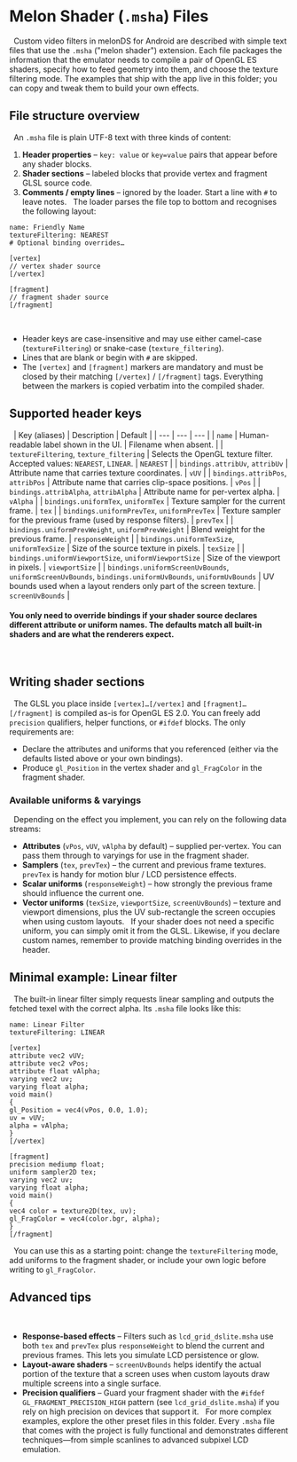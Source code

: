 # Melon Shader (`.msha`) Files

 
Custom video filters in melonDS for Android are described with simple text files that use the `.msha` ("melon shader") extension. Each file packages the information that the emulator needs to compile a pair of OpenGL ES shaders, specify how to feed geometry into them, and choose the texture filtering mode. The examples that ship with the app live in this folder; you can copy and tweak them to build your own effects.
 
## File structure overview
 
An `.msha` file is plain UTF-8 text with three kinds of content:
 
1. **Header properties** – `key: value` or `key=value` pairs that appear before any shader blocks.
2. **Shader sections** – labeled blocks that provide vertex and fragment GLSL source code.
3. **Comments / empty lines** – ignored by the loader. Start a line with `#` to leave notes.
 
The loader parses the file top to bottom and recognises the following layout:
 
```text
name: Friendly Name
textureFiltering: NEAREST
# Optional binding overrides…
 
[vertex]
// vertex shader source
[/vertex]
 
[fragment]
// fragment shader source
[/fragment]
```
 
* Header keys are case-insensitive and may use either camel-case (`textureFiltering`) or snake-case (`texture_filtering`).
* Lines that are blank or begin with `#` are skipped.
* The `[vertex]` and `[fragment]` markers are mandatory and must be closed by their matching `[/vertex]` / `[/fragment]` tags. Everything between the markers is copied verbatim into the compiled shader.
 
## Supported header keys
 
| Key (aliases) | Description | Default |
| --- | --- | --- |
| `name` | Human-readable label shown in the UI. | Filename when absent. |
| `textureFiltering`, `texture_filtering` | Selects the OpenGL texture filter. Accepted values: `NEAREST`, `LINEAR`. | `NEAREST` |
| `bindings.attribUv`, `attribUv` | Attribute name that carries texture coordinates. | `vUV` |
| `bindings.attribPos`, `attribPos` | Attribute name that carries clip-space positions. | `vPos` |
| `bindings.attribAlpha`, `attribAlpha` | Attribute name for per-vertex alpha. | `vAlpha` |
| `bindings.uniformTex`, `uniformTex` | Texture sampler for the current frame. | `tex` |
| `bindings.uniformPrevTex`, `uniformPrevTex` | Texture sampler for the previous frame (used by response filters). | `prevTex` |
| `bindings.uniformPrevWeight`, `uniformPrevWeight` | Blend weight for the previous frame. | `responseWeight` |
| `bindings.uniformTexSize`, `uniformTexSize` | Size of the source texture in pixels. | `texSize` |
| `bindings.uniformViewportSize`, `uniformViewportSize` | Size of the viewport in pixels. | `viewportSize` |
| `bindings.uniformScreenUvBounds`, `uniformScreenUvBounds`, `bindings.uniformUvBounds`, `uniformUvBounds` | UV bounds used when a layout renders only part of the screen texture. | `screenUvBounds` |
#### You only need to override bindings if your shader source declares different attribute or uniform names. The defaults match all built-in shaders and are what the renderers expect.
 
## Writing shader sections
 
The GLSL you place inside `[vertex]…[/vertex]` and `[fragment]…[/fragment]` is compiled as-is for OpenGL ES 2.0. You can freely add `precision` qualifiers, helper functions, or `#ifdef` blocks. The only requirements are:
 
* Declare the attributes and uniforms that you referenced (either via the defaults listed above or your own bindings).
* Produce `gl_Position` in the vertex shader and `gl_FragColor` in the fragment shader.
 
### Available uniforms & varyings
 
Depending on the effect you implement, you can rely on the following data streams:
 
* **Attributes** (`vPos`, `vUV`, `vAlpha` by default) – supplied per-vertex. You can pass them through to varyings for use in the fragment shader.
* **Samplers** (`tex`, `prevTex`) – the current and previous frame textures. `prevTex` is handy for motion blur / LCD persistence effects.
* **Scalar uniforms** (`responseWeight`) – how strongly the previous frame should influence the current one.
* **Vector uniforms** (`texSize`, `viewportSize`, `screenUvBounds`) – texture and viewport dimensions, plus the UV sub-rectangle the screen occupies when using custom layouts.
 
If your shader does not need a specific uniform, you can simply omit it from the GLSL. Likewise, if you declare custom names, remember to provide matching binding overrides in the header.
 
## Minimal example: Linear filter
 
The built-in linear filter simply requests linear sampling and outputs the fetched texel with the correct alpha. Its `.msha` file looks like this:
 
```msha
name: Linear Filter
textureFiltering: LINEAR
 
[vertex]
attribute vec2 vUV;
attribute vec2 vPos;
attribute float vAlpha;
varying vec2 uv;
varying float alpha;
void main()
{
gl_Position = vec4(vPos, 0.0, 1.0);
uv = vUV;
alpha = vAlpha;
}
[/vertex]
 
[fragment]
precision mediump float;
uniform sampler2D tex;
varying vec2 uv;
varying float alpha;
void main()
{
vec4 color = texture2D(tex, uv);
gl_FragColor = vec4(color.bgr, alpha);
}
[/fragment]
```
 
You can use this as a starting point: change the `textureFiltering` mode, add uniforms to the fragment shader, or include your own logic before writing to `gl_FragColor`.
 
## Advanced tips
 
* **Response-based effects** – Filters such as `lcd_grid_dslite.msha` use both `tex` and `prevTex` plus `responseWeight` to blend the current and previous frames. This lets you simulate LCD persistence or glow.
* **Layout-aware shaders** – `screenUvBounds` helps identify the actual portion of the texture that a screen uses when custom layouts draw multiple screens into a single surface.
* **Precision qualifiers** – Guard your fragment shader with the `#ifdef GL_FRAGMENT_PRECISION_HIGH` pattern (see `lcd_grid_dslite.msha`) if you rely on high precision on devices that support it.
 
For more complex examples, explore the other preset files in this folder. Every `.msha` file that comes with the project is fully functional and demonstrates different techniques—from simple scanlines to advanced subpixel LCD emulation.


